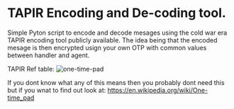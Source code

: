 # TAPIR Encoding and De-coding tool.
Simple Pyton script to encode and decode mesages using the cold war era TAPIR encoding tool publicly available. The idea being that the encoded mesage is then encrypted usign your own OTP with common values between handler and agent.

TAPIR Ref table:
![one-time-pad](https://github.com/user-attachments/assets/8bbfeb7a-615d-42b2-a5f8-f7441b0c9fb8)

If you dont know what any of this means then you probably dont need this but if you wnat to find out look at:
https://en.wikipedia.org/wiki/One-time_pad 
